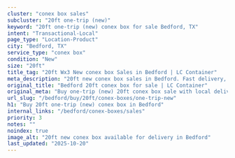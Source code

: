 ```yaml
---
cluster: "conex box sales"
subcluster: "20ft one-trip (new)"
keyword: "20ft one-trip (new) conex box for sale Bedford, TX"
intent: "Transactional-Local"
page_type: "Location-Product"
city: "Bedford, TX"
service_type: "conex box"
condition: "New"
size: "20ft"
title_tag: "20ft Wx3 New conex box Sales in Bedford | LC Container"
meta_description: "20ft new conex box sales in Bedford. Fast delivery, competitive pricing. Serving conex boxes area. Quote ID: 9V7. Call (214) 524-4168 for your free quote today."
original_title: "Bedford 20ft conex box for sale | LC Container"
original_meta: "Buy one-trip (new) 20ft conex box sale with local delivery in Bedford, TX. LC Container — local Since 2003. Request a fast quote today."
url_slug: "/bedford/buy/20ft/conex-boxes/one-trip-new"
h1: "Buy 20ft one-trip (new) conex box in Bedford"
internal_links: "/bedford/conex-boxes/sales"
priority: 3
notes: ""
noindex: true
image_alt: "20ft new conex box available for delivery in Bedford"
last_updated: "2025-10-20"
---
```


<!-- TODO: Add unique city/inventory copy, images, and internal links here. -->

